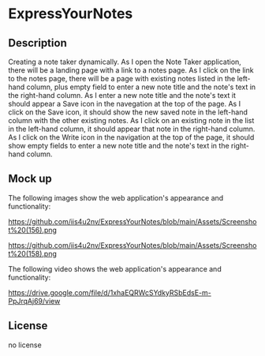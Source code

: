 # ExpressYourNotes

## Description

Creating a note taker dynamically. As I open the Note Taker application, there will be a landing page with a link to a notes page. As I click on the link to the notes page, there will be a page with existing notes listed in the left-hand column, plus empty field to enter a new note title and the note's text in the right-hand column. As I enter a new note title and the note's text it should appear a Save icon in the navegation at the top of the page. As I click on the Save icon, it should show the new saved note in the left-hand column with the other existing notes. As I click on an existing note in the list in the left-hand column, it should appear that note in the right-hand column. As I click on the Write icon in the navigation at the top of the page, it should show empty fields to enter a new note title and the note's text in the right-hand column.

## Mock up

The following images show the web application's appearance and functionality:

https://github.com/iis4u2nv/ExpressYourNotes/blob/main/Assets/Screenshot%20(156).png

https://github.com/iis4u2nv/ExpressYourNotes/blob/main/Assets/Screenshot%20(158).png


The following video shows the web application's appearance and functionality:

https://drive.google.com/file/d/1xhaEQRWcSYdkyRSbEdsE-m-PpJrqAj69/view

## License
no license
